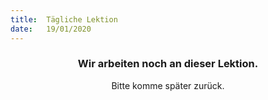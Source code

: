 ```yaml
---
title:  Tägliche Lektion
date:   19/01/2020
---
```


### <center>Wir arbeiten noch an dieser Lektion.</center>
<center>Bitte komme später zurück.</center>